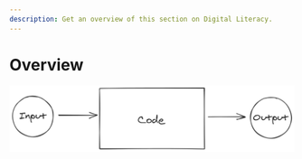 ```yaml
---
description: Get an overview of this section on Digital Literacy.
---
```


# Overview

![The general model of computation.](../.gitbook/assets/input_output.png)

